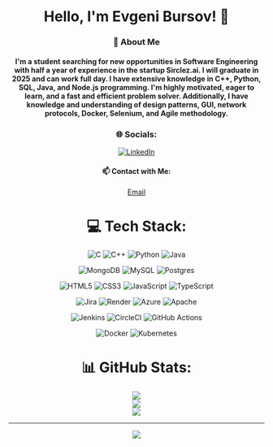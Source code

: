 <div align="center">

# Hello, I'm Evgeni Bursov! 👋

### 💫 About Me
<h4>I'm a student searching for new opportunities in Software Engineering with half a year of experience in the startup Sirclez.ai. I will graduate in 2025 and can work full day. I have extensive knowledge in C++, Python, SQL, Java, and Node.js programming. I'm highly motivated, eager to learn, and a fast and efficient problem solver. Additionally, I have knowledge and understanding of design patterns, GUI, network protocols, Docker, Selenium, and Agile methodology.</h4>

### 🌐 Socials:
[![LinkedIn](https://img.shields.io/badge/LinkedIn-%230077B5.svg?logo=linkedin&logoColor=white)](https://www.linkedin.com/in/evgeni-bursov-software-engineering/) 

#### 📫 Contact with Me:
[Email](mailto:evbu.w0@gmail.com) 

# 💻 Tech Stack:
![C](https://img.shields.io/badge/c-%2300599C.svg?style=for-the-badge&logo=c&logoColor=white) ![C++](https://img.shields.io/badge/c++-%2300599C.svg?style=for-the-badge&logo=c%2B%2B&logoColor=white) ![Python](https://img.shields.io/badge/python-3670A0?style=for-the-badge&logo=python&logoColor=ffdd54) ![Java](https://img.shields.io/badge/java-%23ED8B00.svg?style=for-the-badge&logo=java&logoColor=white)<br>

![MongoDB](https://img.shields.io/badge/MongoDB-%234ea94b.svg?style=for-the-badge&logo=mongodb&logoColor=white) ![MySQL](https://img.shields.io/badge/mysql-%2300f.svg?style=for-the-badge&logo=mysql&logoColor=white) ![Postgres](https://img.shields.io/badge/postgres-%23316192.svg?style=for-the-badge&logo=postgresql&logoColor=white)<br>

![HTML5](https://img.shields.io/badge/html5-%23E34F26.svg?style=for-the-badge&logo=html5&logoColor=white) ![CSS3](https://img.shields.io/badge/css3-%231572B6.svg?style=for-the-badge&logo=css3&logoColor=white) ![JavaScript](https://img.shields.io/badge/javascript-%23323330.svg?style=for-the-badge&logo=javascript&logoColor=%23F7DF1E) ![TypeScript](https://img.shields.io/badge/typescript-%23007ACC.svg?style=for-the-badge&logo=typescript&logoColor=white)<br>

![Jira](https://img.shields.io/badge/jira-%230A0FFF.svg?style=for-the-badge&logo=jira&logoColor=white) ![Render](https://img.shields.io/badge/Render-%46E3B7.svg?style=for-the-badge&logo=render&logoColor=white) ![Azure](https://img.shields.io/badge/azure-%230072C6.svg?style=for-the-badge&logo=microsoftazure&logoColor=white) ![Apache](https://img.shields.io/badge/apache-%23D42029.svg?style=for-the-badge&logo=apache&logoColor=white)<br>

![Jenkins](https://img.shields.io/badge/jenkins-%232C5263.svg?style=for-the-badge&logo=jenkins&logoColor=white) ![CircleCI](https://img.shields.io/badge/circleci-%23161616.svg?style=for-the-badge&logo=circleci&logoColor=white) ![GitHub Actions](https://img.shields.io/badge/github%20actions-%232671E5.svg?style=for-the-badge&logo=githubactions&logoColor=white)<br>

![Docker](https://img.shields.io/badge/docker-%230db7ed.svg?style=for-the-badge&logo=docker&logoColor=white) ![Kubernetes](https://img.shields.io/badge/kubernetes-%23326ce5.svg?style=for-the-badge&logo=kubernetes&logoColor=white)

# 📊 GitHub Stats:
<img src="https://github-readme-stats.vercel.app/api?username=EvgeniBursov&theme=dark&hide_border=false&include_all_commits=true&count_private=true" /><br/>
<img src="https://github-readme-streak-stats.herokuapp.com/?user=EvgeniBursov&theme=dark&hide_border=false" /><br/>
<img src="https://github-readme-stats.vercel.app/api/top-langs/?username=EvgeniBursov&theme=dark&hide_border=false&include_all_commits=true&count_private=true&layout=compact" />

---
[![](https://visitcount.itsvg.in/api?id=EvgeniBursov&icon=6&color=0)](https://visitcount.itsvg.in)

</div>

<!-- Proudly created with GPRM ( https://gprm.itsvg.in ) -->
